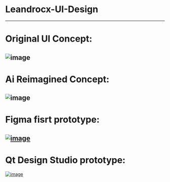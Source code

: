 # Leandrocx-UI-Design
---
# Original UI Concept:
![image](https://github.com/user-attachments/assets/1bf4990e-4f22-4ca3-81eb-e0410bc2273d)
---
# Ai Reimagined Concept:
![image](https://github.com/user-attachments/assets/45d87767-95e4-4ff2-bbe7-42e02d98dfd0)
---
# Figma fisrt prototype:
[![image](https://github.com/user-attachments/assets/1774cb45-cbf5-4bc3-8333-185a3770208a)][figma]
---
# Qt Design Studio prototype:
[![image](https://github.com/user-attachments/assets/4a5f5a43-414e-49c1-a5ef-b2ab11f7699a)][qtDev]

[qtDev]: https://github.com/LeandroWare/Leandrocx-UI-Design
[figma]: https://www.figma.com/proto/xFJf1PKDYlPwnVFuqTIJrb/Leandrocx---UI--the-end-of-frontend-?node-id=2-170&starting-point-node-id=2%3A170&scaling=contain&content-scaling=fixed
